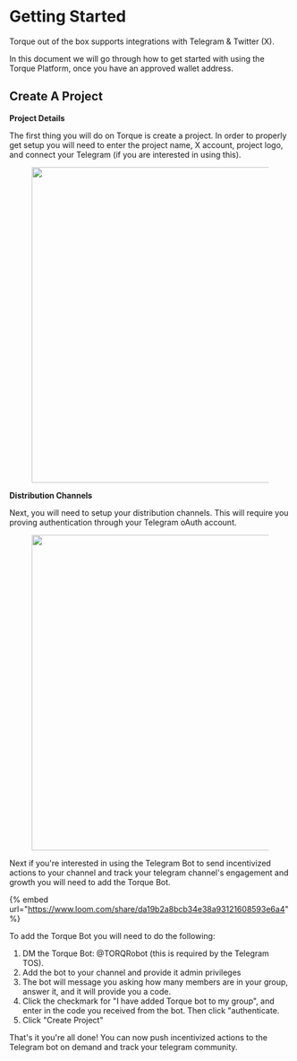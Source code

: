 # Getting Started

Torque out of the box supports integrations with Telegram & Twitter (X).&#x20;

In this document we will go through how to get started with using the Torque Platform, once you have an approved wallet address.&#x20;

## Create A Project

**Project Details**

The first thing you will do on Torque is create a project. In order to properly get setup you will need to enter the project name, X account, project logo, and connect your Telegram (if you are interested in using this).&#x20;

<figure><img src="../.gitbook/assets/Screenshot 2025-03-23 at 1.32.06 PM.png" alt="" width="563"><figcaption></figcaption></figure>

**Distribution Channels**

Next, you will need to setup your distribution channels. This will require you proving authentication through your Telegram oAuth account.&#x20;

<figure><img src="../.gitbook/assets/Screenshot 2025-03-23 at 1.35.24 PM.png" alt="" width="563"><figcaption></figcaption></figure>

Next if you're interested in using the Telegram Bot to send incentivized actions to your channel and track your telegram channel's engagement and growth you will need to add the Torque Bot.

{% embed url="https://www.loom.com/share/da19b2a8bcb34e38a93121608593e6a4" %}



To add the Torque Bot you will need to do the following:

1. DM the Torque Bot: @TORQRobot  (this is required by the Telegram TOS).
2. Add the bot to your channel and provide it admin privileges
3. The bot will message you asking how many members are in your group, answer it, and it will provide you a code.&#x20;
4. Click the checkmark for "I have added Torque bot to my group", and enter in the code you received from the bot. Then click "authenticate.
5. Click "Create Project"

That's it you're all done! You can now push incentivized actions to the Telegram bot on demand and track your telegram community.&#x20;
